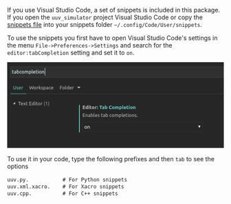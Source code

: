 If you use Visual Studio Code, a set of snippets is included in this package.
If you open the `uuv_simulator` project Visual Studio Code or copy the 
[snippets file]() into your snippets folder `~/.config/Code/User/snippets`.

To use the snippets you first have to open Visual Studio Code's settings in
the menu `File->Preferences->Settings` and search for the `editor:tabCompletion`
setting and set it to `on`.

![vscode_settings](../images/vscode_tab_completion.png)

To use it in your code, type the following prefixes and then `tab` to see the options

```
uuv.py.           # For Python snippets
uuv.xml.xacro.    # For Xacro snippets 
uuv.cpp.          # For C++ snippets
```
